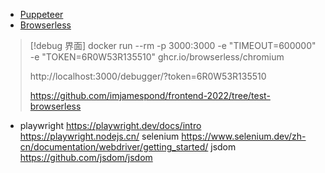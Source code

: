 
- [Puppeteer](https://pptr.dev/)
- [Browserless](https://github.com/browserless/browserless)
> [!debug 界面]
> docker run --rm -p 3000:3000 -e "TIMEOUT=600000" -e "TOKEN=6R0W53R135510" ghcr.io/browserless/chromium
>
> http://localhost:3000/debugger/?token=6R0W53R135510
> 
> https://github.com/imjamespond/frontend-2022/tree/test-browserless
> 


- playwright
  https://playwright.dev/docs/intro
  https://playwright.nodejs.cn/ 
   selenium 
  https://www.selenium.dev/zh-cn/documentation/webdriver/getting_started/
   jsdom
  https://github.com/jsdom/jsdom